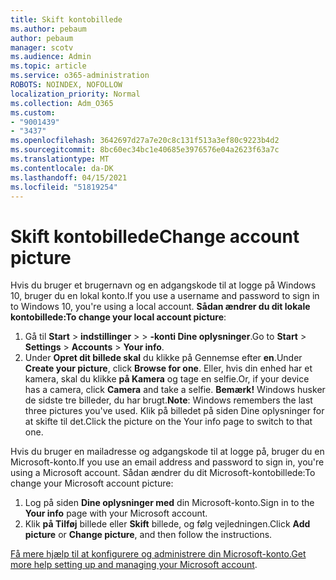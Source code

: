 ```yaml
---
title: Skift kontobillede
ms.author: pebaum
author: pebaum
manager: scotv
ms.audience: Admin
ms.topic: article
ms.service: o365-administration
ROBOTS: NOINDEX, NOFOLLOW
localization_priority: Normal
ms.collection: Adm_O365
ms.custom:
- "9001439"
- "3437"
ms.openlocfilehash: 3642697d27a7e20c8c131f513a3ef80c9223b4d2
ms.sourcegitcommit: 8bc60ec34bc1e40685e3976576e04a2623f63a7c
ms.translationtype: MT
ms.contentlocale: da-DK
ms.lasthandoff: 04/15/2021
ms.locfileid: "51819254"
---
```

# <a name="change-account-picture"></a><span data-ttu-id="287f1-102">Skift kontobillede</span><span class="sxs-lookup"><span data-stu-id="287f1-102">Change account picture</span></span>

<span data-ttu-id="287f1-103">Hvis du bruger et brugernavn og en adgangskode til at logge på Windows 10, bruger du en lokal konto.</span><span class="sxs-lookup"><span data-stu-id="287f1-103">If you use a username and password to sign in to Windows 10, you're using a local account.</span></span> <span data-ttu-id="287f1-104">**Sådan ændrer du dit lokale kontobillede:**</span><span class="sxs-lookup"><span data-stu-id="287f1-104">**To change your local account picture**:</span></span>

1. <span data-ttu-id="287f1-105">Gå til **Start**  >  **indstillinger**  >    >  **-konti Dine oplysninger**.</span><span class="sxs-lookup"><span data-stu-id="287f1-105">Go to **Start** > **Settings** > **Accounts** > **Your info**.</span></span>
2. <span data-ttu-id="287f1-106">Under **Opret dit billede skal** du klikke på Gennemse efter **en**.</span><span class="sxs-lookup"><span data-stu-id="287f1-106">Under **Create your picture**, click **Browse for one**.</span></span> <span data-ttu-id="287f1-107">Eller, hvis din enhed har et kamera, skal du klikke **på Kamera** og tage en selfie.</span><span class="sxs-lookup"><span data-stu-id="287f1-107">Or, if your device has a camera, click **Camera** and take a selfie.</span></span> 
    <span data-ttu-id="287f1-108">**Bemærk!** Windows husker de sidste tre billeder, du har brugt.</span><span class="sxs-lookup"><span data-stu-id="287f1-108">**Note**: Windows remembers the last three pictures you've used.</span></span> <span data-ttu-id="287f1-109">Klik på billedet på siden Dine oplysninger for at skifte til det.</span><span class="sxs-lookup"><span data-stu-id="287f1-109">Click the picture on the Your info page to switch to that one.</span></span>

<span data-ttu-id="287f1-110">Hvis du bruger en mailadresse og adgangskode til at logge på, bruger du en Microsoft-konto.</span><span class="sxs-lookup"><span data-stu-id="287f1-110">If you use an email address and password to sign in, you're using a Microsoft account.</span></span> <span data-ttu-id="287f1-111">Sådan ændrer du dit Microsoft-kontobillede:</span><span class="sxs-lookup"><span data-stu-id="287f1-111">To change your Microsoft account picture:</span></span>

1. <span data-ttu-id="287f1-112">Log på siden **Dine oplysninger med** din Microsoft-konto.</span><span class="sxs-lookup"><span data-stu-id="287f1-112">Sign in to the **Your info** page with your Microsoft account.</span></span>
2. <span data-ttu-id="287f1-113">Klik **på Tilføj** billede eller **Skift** billede, og følg vejledningen.</span><span class="sxs-lookup"><span data-stu-id="287f1-113">Click **Add picture** or **Change picture**, and then follow the instructions.</span></span>

<span data-ttu-id="287f1-114">[Få mere hjælp til at konfigurere og administrere din Microsoft-konto.](https://support.microsoft.com/products/microsoft-account?category=manage-account)</span><span class="sxs-lookup"><span data-stu-id="287f1-114">[Get more help setting up and managing your Microsoft account](https://support.microsoft.com/products/microsoft-account?category=manage-account).</span></span>
